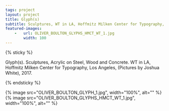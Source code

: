```yaml
---
tags: project
layout: project
title: Glyph(s)
subtitle: Sculptures, WT in LA, Hoffmitz Milken Center for Typography, Los Angeles, 2017.
featured-images: 
    -   url: OLIVER_BOULTON_GLYPHS_HMCT_WT_1.jpg
        width: 100
---
```


{% sticky %}

 Glyph(s). Sculptures, Acrylic on Steel, Wood and Concrete. WT in LA, Hoffmitz Milken Center for Typography, Los Angeles, (Pictures by Joshua White), 2017.

{% endsticky %}

{% image src="OLIVER_BOULTON_GLYPH_1.jpg",           width="100%", alt="" %}    
{% image src="OLIVER_BOULTON_GLYPHS_HMCT_WT_1.jpg",  width="100%", alt="" %}
